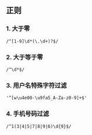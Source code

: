 ## 正则

### 1. 大于零

`/^[1-9]\d*(\.\d+)?$/`

### 2. 大于等于零

`/^\d*$/`

### 3. 用户名特殊字符过滤

`'^[w\u4e00-\u9fa5_A-Za-z0-9]+$'`

### 4. 手机号码过滤

`/^1(3|4|5|7|8|9|6)\d{9}$/`

